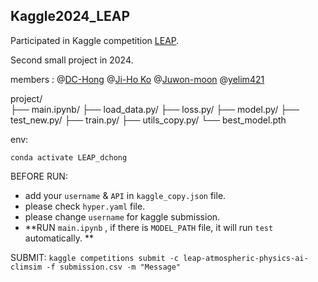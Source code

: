## Kaggle2024_LEAP

Participated in Kaggle competition [LEAP](https://www.kaggle.com/competitions/leap-atmospheric-physics-ai-climsim/overview).

Second small project in 2024.

members : @[DC-Hong](https://github.com/DC-Hong) @[Ji-Ho Ko](https://github.com/Ruv-ko) @[Juwon-moon](https://github.com/Juwon-Moon) @[yelim421](https://github.com/yelim421)

project/  
├── main.ipynb/
├── load_data.py/
├── loss.py/
├── model.py/
├── test_new.py/
├── train.py/
├── utils_copy.py/
└── best_model.pth    

env:  
```
conda activate LEAP_dchong
```

BEFORE RUN:    
- add your `username` & `API` in `kaggle_copy.json` file.
- please check `hyper.yaml` file.
- please change `username` for kaggle submission.
- **RUN `main.ipynb` , if there is `MODEL_PATH` file, it will run `test` automatically. **

SUBMIT:
`kaggle competitions submit -c leap-atmospheric-physics-ai-climsim -f submission.csv -m "Message"`

